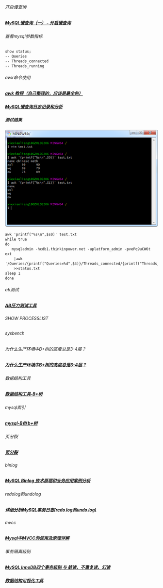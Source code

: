 ###### 开启慢查询
##### [MySQL慢查询（一） - 开启慢查询][1]
[1]: https://www.cnblogs.com/luyucheng/p/6265594.html


###### 查看mysql参数指标
```mysql
show status;
-- Queries
-- Threads_connected
-- Threads_running
```
###### awk命令使用
##### [awk 教程（自己整理的，应该是最全的）][2]
##### [MySQL慢查询日志记录和分析][3]
[2]: https://blog.csdn.net/u010632125/article/details/79661809
[3]: https://blog.csdn.net/zxd1435513775/article/details/86023501
##### 测试结果
![avatar](/images/awk.png)
```jshelllanguage
awk 'printf("%s\n",$s0)' test.txt
while true
do
   mysqladmin -hcdb1.thinkinpower.net -uplatform_admin -pvePq9uCW6t ext
    |awk '/Queries/{printf("Queries=%d",$4)}/Threads_connected/{printf("Threads_connected=%d",$4)}/Threads_running/{printf("Threads_running=%d",$4)}'
    >>status.txt
sleep 1
done
```

###### ab测试
##### [AB压力测试工具][4]
[4]: https://www.jianshu.com/p/041525e6755e

###### SHOW PROCESSLIST


###### sysbench

###### 为什么生产环境中B+树的高度总是3-4层？
##### [为什么生产环境中B+树的高度总是3-4层？][5]
[5]: https://zhuanlan.zhihu.com/p/86137284


###### 数据结构工具
##### [数据结构工具-B+树][6]
[6]: https://www.cs.usfca.edu/~galles/visualization/BPlusTree.html


###### mysql索引 
##### [mysql-B树 b+树][7]
[7]: https://mp.weixin.qq.com/s?__biz=MzI3ODcxMzQzMw==&mid=2247493930&idx=2&sn=e3fe720755de690d7780ca3c82fc36fc&chksm=eb506c1cdc27e50af1df2f509c53af5b2e087aab6a44ccdd852c1314e8647bf5e4d6704e2915&mpshare=1&scene=1&srcid=0610247g5gIc0PKrWxwazJG9&sharer_sharetime=1591764583366&sharer_shareid=813ad3fee351a1f62b3a7bf768f8af4b&key=fa3afdcd13dbdc4e9adfb474ad61def80e938b3c5199f79dba2cb1283ed10f4661edab0ec8cace2af5674b35542b1cad1b64723c0ac4fc5502553923ba4b280102090e748fe5706d3e00d6d8f19184b1&ascene=1&uin=MTE4NTU0NzM0MQ%3D%3D&devicetype=Windows+7+x64&version=62090070&lang=zh_CN&exportkey=AarNBNuF4KLWymCQV%2BhXHnE%3D&pass_ticket=9BNSptbQo2%2BDxvkHUaDIF7wwKhBxYYp3UAOjzpiCJ1%2B1kmmWB7MWwZ4JBv5LeR0a

###### 页分裂
##### [页分裂][8]
[8]:https://zhuanlan.zhihu.com/p/98818611


###### binlog
##### [MySQL Binlog 技术原理和业务应用案例分析 ][9]
[9]:https://mp.weixin.qq.com/s/Wb5gpeXAJKs45zIKJKLzKw


###### redolog和undolog
##### [详细分析MySQL事务日志(redo log和undo log)][10]
[10]:https://www.cnblogs.com/f-ck-need-u/archive/2018/05/08/9010872.html

###### mvcc
##### [Mysql中MVCC的使用及原理详解][11]
[11]:https://blog.csdn.net/w2064004678/article/details/83012387

###### 事务隔离级别
##### [MySQL InnoDB四个事务级别 与 脏读、不重复读、幻读][12]
[12]: https://www.cnblogs.com/gongchixin/articles/7945767.html
##### [数据结构可视化工具][13]
[13]: https://www.cs.usfca.edu/~galles/visualization/Algorithms.html





